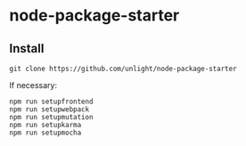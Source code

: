 # node-package-starter

## Install

```
git clone https://github.com/unlight/node-package-starter
```

If necessary:

```
npm run setupfrontend
npm run setupwebpack
npm run setupmutation
npm run setupkarma
npm run setupmocha
```
